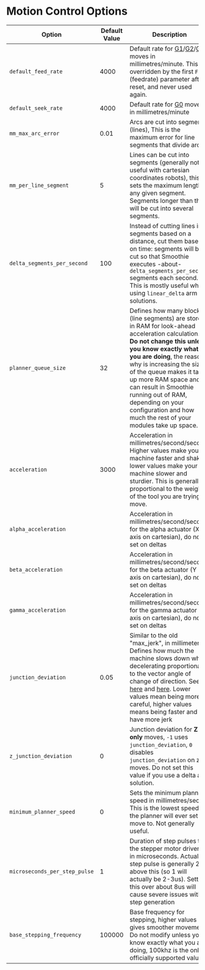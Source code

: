 
# Motion Control Options

| Option | Default Value | Description |
| ------ | ------------- | ----------- |
| `default_feed_rate` | 4000 | Default rate for [G1](g1)/[G2](g2)/[G3](g3) moves in millimetres/minute. This is overridden by the first `F` (feedrate) parameter after reset, and never used again. |
| `default_seek_rate` | 4000 | Default rate for [G0](g0) moves in millimetres/minute |
| `mm_max_arc_error` | 0.01 | Arcs are cut into segments (lines), This is the maximum error for line segments that divide arcs |
| `mm_per_line_segment` | 5 | Lines can be cut into segments (generally not useful with cartesian coordinates robots), this sets the maximum length of any given segment. Segments longer than this will be cut into several segments. |
| `delta_segments_per_second` | 100 | Instead of cutting lines into segments based on a distance, cut them based on time: segments will be cut so that Smoothie executes -about- `delta_segments_per_second` segments each second. This is mostly useful when using `linear_delta` arm solutions. |
| `planner_queue_size` | 32 | Defines how many blocks (line segments) are stored in RAM for look-ahead acceleration calculation. **Do not change this unless you know exactly what you are doing**, the reason why is increasing the size of the queue makes it take up more RAM space and can result in Smoothie running out of RAM, depending on your configuration and how much the rest of your modules take up space. |
| `acceleration` | 3000 | Acceleration in millimetres/second/second. Higher values make your machine faster and shakier, lower values make your machine slower and sturdier. This is generally proportional to the weight of the tool you are trying to move. |
| `alpha_acceleration` | | Acceleration in millimetres/second/second for the alpha actuator (X axis on cartesian), do not set on deltas |
| `beta_acceleration` | | Acceleration in millimetres/second/second for the beta actuator (Y axis on cartesian), do not set on deltas |
| `gamma_acceleration` | | Acceleration in millimetres/second/second for the gamma actuator (Z axis on cartesian), do not set on deltas |
| `junction_deviation` | 0.05 | Similar to the old "max_jerk", in millimeters. Defines how much the machine slows down when decelerating proportional to the vector angle of change of direction. See [here](https://github.com/grbl/grbl/blob/master/planner.c) and [here](https://github.com/grbl/grbl/wiki/Configuring-Grbl-v0.8). Lower values mean being more careful, higher values means being faster and have more jerk |
| `z_junction_deviation` | 0 | Junction deviation for **Z only** moves, `-1` uses `junction_deviation`, `0` disables `junction_deviation` on z moves. Do not set this value if you use a delta arm solution. |
| `minimum_planner_speed` | 0 | Sets the minimum planner speed in millimetres/sec. This is the lowest speed the planner will ever set a move to. Not generally useful. |
| `microseconds_per_step_pulse` | 1 | Duration of step pulses to the stepper motor drivers, in microseconds. Actual step pulse is generally 2us above this (so 1 will actually be 2-3us). Setting this over about 8us will cause severe issues with step generation |
| `base_stepping_frequency` | 100000 | Base frequency for stepping, higher values gives smoother movement. Do not modify unless you know exactly what you are doing, 100khz is the only officially supported value. |
